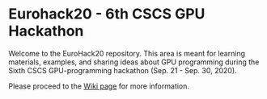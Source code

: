 # Eurohack20 - 6th CSCS GPU Hackathon

Welcome to the EuroHack20 repository. This area is meant for learning materials, examples, and sharing ideas about GPU programming during the Sixth CSCS GPU-programming hackathon (Sep. 21 - Sep. 30, 2020).

Please proceed to the [Wiki page](https://github.com/vkarak/euroHack20/wiki) for more information.
